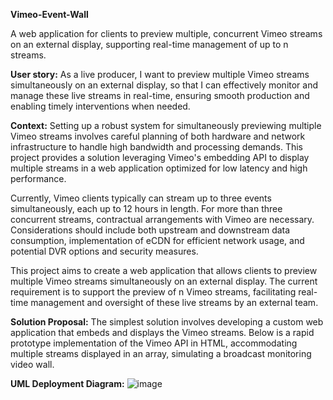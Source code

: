 **Vimeo-Event-Wall**

A web application for clients to preview multiple, concurrent Vimeo streams on an external display, supporting real-time management of up to n streams.

**User story:**
As a live producer, I want to preview multiple Vimeo streams simultaneously on an external display, so that I can effectively monitor and manage these live streams in real-time, ensuring smooth production and enabling timely interventions when needed.

**Context:**
Setting up a robust system for simultaneously previewing multiple Vimeo streams involves careful planning of both hardware and network infrastructure to handle high bandwidth and processing demands. This project provides a solution leveraging Vimeo's embedding API to display multiple streams in a web application optimized for low latency and high performance.

Currently, Vimeo clients typically can stream up to three events simultaneously, each up to 12 hours in length. For more than three concurrent streams, contractual arrangements with Vimeo are necessary. Considerations should include both upstream and downstream data consumption, implementation of eCDN for efficient network usage, and potential DVR options and security measures.

This project aims to create a web application that allows clients to preview multiple Vimeo streams simultaneously on an external display. The current requirement is to support the preview of n Vimeo streams, facilitating real-time management and oversight of these live streams by an external team.

**Solution Proposal:**
The simplest solution involves developing a custom web application that embeds and displays the Vimeo streams. Below is a rapid prototype implementation of the Vimeo API in HTML, accommodating multiple streams displayed in an array, simulating a broadcast monitoring video wall.

**UML Deployment Diagram:**
![image](https://github.com/user-attachments/assets/07f7f5d6-ddc6-4ed6-825d-f9922686325a)

